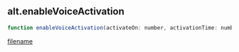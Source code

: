 ## alt.enableVoiceActivation

```js
function enableVoiceActivation(activateOn: number, activationTime: number);
```

[filename](method_enableVoiceActivation_m.md ':include')